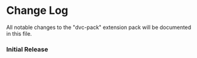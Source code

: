 # Change Log

All notable changes to the "dvc-pack" extension pack will be documented in this file.

### Initial Release